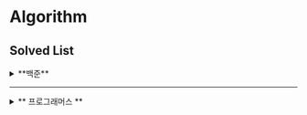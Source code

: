 # Algorithm

## Solved List
<details>
<summary> **백준** </summary>
  
| 순번 | 문제 번호 |                            문제                             |                                          문제 티어                                           |성공여부|
|:--:|:-----:|:---------------------------------------------------------:|:----------------------------------------------------------------------------------------:|:---:|
| 1  | 9663  |      [N-Queen](https://www.acmicpc.net/problem/9663)      | <img height="25px" width="25px" src="https://d2gd6pc034wcta.cloudfront.net/tier/12.svg"> |😃|
| 2  | 14502 |       [연구소](https://www.acmicpc.net/problem/14502)        | <img height="25px" width="25px" src="https://d2gd6pc034wcta.cloudfront.net/tier/12.svg"> |😃|
| 3  | 1753  |       [최단 경로](https://www.acmicpc.net/problem/1753)       | <img height="25px" width="25px" src="https://d2gd6pc034wcta.cloudfront.net/tier/12.svg"> |😃|
| 4  | 14500 |      [테트로미노](https://www.acmicpc.net/problem/14500)       | <img height="25px" width="25px" src="https://d2gd6pc034wcta.cloudfront.net/tier/12.svg"> |😃|
| 5  | 11054 | [가장 긴 바이토닉 부분 수열](https://www.acmicpc.net/problem/141054) | <img height="25px" width="25px" src="https://d2gd6pc034wcta.cloudfront.net/tier/12.svg"> |😃|
| 6  | 1987  |        [알파벳](https://www.acmicpc.net/problem/1987)        | <img height="25px" width="25px" src="https://d2gd6pc034wcta.cloudfront.net/tier/12.svg"> |😃|
| 7  | 3190  |         [뱀](https://www.acmicpc.net/problem/3190)         | <img height="25px" width="25px" src="https://d2gd6pc034wcta.cloudfront.net/tier/12.svg"> |😃|
| 8  | 2023  |      [신기한 소수](https://www.acmicpc.net/problem/2023)       | <img height="25px" width="25px" src="https://d2gd6pc034wcta.cloudfront.net/tier/11.svg"> |😃|
| 9  | 12865 |      [평범한 배낭](https://www.acmicpc.net/problem/12865)      | <img height="25px" width="25px" src="https://d2gd6pc034wcta.cloudfront.net/tier/11.svg"> |😃|
| 10 | 15683 |        [감시](https://www.acmicpc.net/problem/15683)        | <img height="25px" width="25px" src="https://d2gd6pc034wcta.cloudfront.net/tier/12.svg"> |😃|
| 11 | 1759  |       [암호만들기](https://www.acmicpc.net/problem/1759)       | <img height="25px" width="25px" src="https://d2gd6pc034wcta.cloudfront.net/tier/11.svg"> |😃|
| 12 | 2457  |      [공주님의 정원](https://www.acmicpc.net/problem/2457)      | <img height="25px" width="25px" src="https://d2gd6pc034wcta.cloudfront.net/tier/13.svg"> |😃|
| 13 | 4486  |       [젤다지?](https://www.acmicpc.net/problem/4485)        | <img height="25px" width="25px" src="https://d2gd6pc034wcta.cloudfront.net/tier/12.svg"> |😃|
| 14 | 2239  |        [스도쿠](https://www.acmicpc.net/problem/2239)        | <img height="25px" width="25px" src="https://d2gd6pc034wcta.cloudfront.net/tier/12.svg"> |😃|
| 15 | 3055  |        [탈출](https://www.acmicpc.net/problem/3055)         | <img height="25px" width="25px" src="https://d2gd6pc034wcta.cloudfront.net/tier/12.svg"> |😃|
| 16 | 2206  |    [벽 부수고 이동하기](https://www.acmicpc.net/problem/3055)     | <img height="25px" width="25px" src="https://d2gd6pc034wcta.cloudfront.net/tier/13.svg"> |😃|


</details>

<hr>

<details>
<summary> 
** 프로그래머스 ** 
</summary>
  
| 순번  |문제 번호|문제|문제 티어|성공여부|
|:---:|:--:|:---:|:-------:|:---:|

</details>
